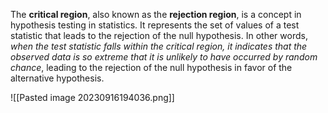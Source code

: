 The **critical region**, also known as the **rejection region**, is a concept in hypothesis testing in statistics. It represents the set of values of a test statistic that leads to the rejection of the null hypothesis. In other words, _when the test statistic falls within the critical region, it indicates that the observed data is so extreme that it is unlikely to have occurred by random chance_, leading to the rejection of the null hypothesis in favor of the alternative hypothesis.


![[Pasted image 20230916194036.png]]